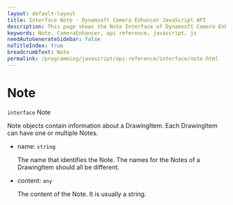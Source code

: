 ```yaml
---
layout: default-layout
title: Interface Note - Dynamsoft Camera Enhancer JavaScript API
description: This page shows the Note Interface of Dynamsoft Camera Enhancer JavaScript SDK.
keywords: Note, CameraEnhancer, api reference, javascript, js
needAutoGenerateSidebar: false
noTitleIndex: true
breadcrumbText: Note
permalink: /programming/javascript/api-reference/interface/note.html
---
```


# Note

`interface` Note

Note objects contain information about a DrawingItem. Each DrawingItem can have one or multiple Notes.

* name: `string`

  The name that identifies the Note. The names for the Notes of a DrawingItem should all be different.

* content: `any`

  The content of the Note. It is usually a string.
